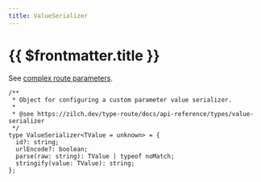 ```yaml
---
title: ValueSerializer
---
```


# {{ $frontmatter.title }}

See [complex route parameters](../../guides/complex-route-parameters.md).

```tsx
/**
 * Object for configuring a custom parameter value serializer.
 *
 * @see https://zilch.dev/type-route/docs/api-reference/types/value-serializer
 */
type ValueSerializer<TValue = unknown> = {
  id?: string;
  urlEncode?: boolean;
  parse(raw: string): TValue | typeof noMatch;
  stringify(value: TValue): string;
};
```
